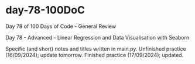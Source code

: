 # day-78-100DoC
Day 78 of 100 Days of Code - General Review

Day 78 - Advanced - Linear Regression and Data Visualisation with Seaborn

Specific (and short) notes and titles written in main.py.
  Unfinished practice (16/09/2024); update tomorrow.
    Finished practice (17/09/2024); updated.
    
